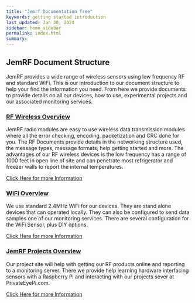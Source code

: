 ```yaml
---
title: "Jemrf Documentation Tree"
keywords: getting started introduction
last_updated: Jan 30, 2024
sidebar: home_sidebar
permalink: index.html
summary:
---
```


## JemRF Document Structure
JemRF provides a wide range of wireless sensors using low frequency RF and standard WiFi.
This is our introduction to our document structure to help your find the information you need.
From here we provide documents to provide details on all our devices, how to use, experimental projects and our associated monitoring
services.

### [RF Wireless Overview](rfintroduction.html)
JemRF radio modules are easy to use wireless data transmission modules where all the error checking,
  encoding, packetization and CRC done for you. The RF Documents provide details in the networking
  structure used, the message types, message formats, help getting started and more. The advantages
  of our RF wireless devices is the low frequency has a range of 1000 feet in open line of site and
 can penetrate most refrigerator and freezer walls to report the internal temperatures.

  [Click Here for more Information](rfintroduction.html)

### [WiFi Overview](wifi_intro.html)
We use standard 2.4MHz WiFi for our devices. They are stand alone devices that can operated locally.
They can also be configured to send data samples one of our monitoring services.
There are several configuration for the WiFi Sensor, plus DIY options.

[Click Here for more Information](wifi_intro.html)

### [JemRF Projects Overview](https://projects.privateeyepi.com)
Our project site will help with getting our RF products online and reporting to a monitoring server.
There we provide help learning hardware interfacing sensors with a Raspberry Pi and interacting with
our projects sever at PrivateEyePi.com.

[Click Here for more Information](https://projects.privateeyepi.com)



